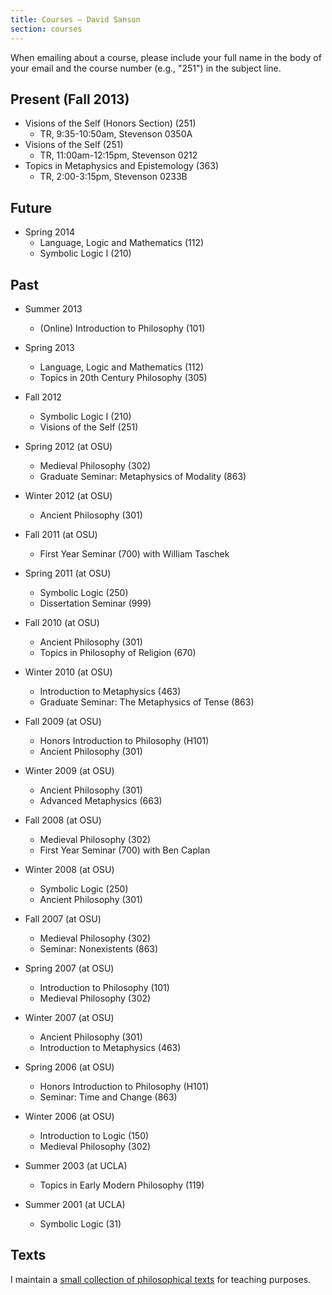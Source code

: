 ```yaml
---
title: Courses — David Sanson
section: courses
---
```


When emailing about a course, please include your full name in the body
of your email and the course number (e.g., "251") in the subject line.

Present (Fall 2013)
-------------------

-   Visions of the Self (Honors Section) (251)
    -   TR, 9:35-10:50am, Stevenson 0350A
-   Visions of the Self (251)
    -   TR, 11:00am-12:15pm, Stevenson 0212
-   Topics in Metaphysics and Epistemology (363)
    -   TR, 2:00-3:15pm, Stevenson 0233B

Future
------

-   Spring 2014
    -   Language, Logic and Mathematics (112)
    -   Symbolic Logic I (210)

Past
----

-   Summer 2013
    -   (Online) Introduction to Philosophy (101)

-   Spring 2013
    -   Language, Logic and Mathematics (112)
    -   Topics in 20th Century Philosophy (305)

-   Fall 2012
    -   Symbolic Logic I (210)
    -   Visions of the Self (251)

-   Spring 2012 (at OSU)
    -   Medieval Philosophy (302)
    -   Graduate Seminar: Metaphysics of Modality (863)

-   Winter 2012 (at OSU)
    -   Ancient Philosophy (301)

-   Fall 2011 (at OSU)
    -   First Year Seminar (700) with William Taschek

-   Spring 2011 (at OSU)
    -   Symbolic Logic (250)
    -   Dissertation Seminar (999)

-   Fall 2010 (at OSU)
    -   Ancient Philosophy (301)
    -   Topics in Philosophy of Religion (670)

-   Winter 2010 (at OSU)
    -   Introduction to Metaphysics (463)
    -   Graduate Seminar: The Metaphysics of Tense (863)

-   Fall 2009 (at OSU)
    -   Honors Introduction to Philosophy (H101)
    -   Ancient Philosophy (301)

-   Winter 2009 (at OSU)
    -   Ancient Philosophy (301)
    -   Advanced Metaphysics (663)

-   Fall 2008 (at OSU)
    -   Medieval Philosophy (302)
    -   First Year Seminar (700) with Ben Caplan

-	Winter 2008 (at OSU)
	-   Symbolic Logic (250)
	-   Ancient Philosophy (301)

-	Fall 2007 (at OSU)
	-   Medieval Philosophy (302)
	-   Seminar: Nonexistents (863)

-	Spring 2007 (at OSU)
	-   Introduction to Philosophy (101)
	-   Medieval Philosophy (302)

-	Winter 2007 (at OSU)
	-   Ancient Philosophy (301)
	-   Introduction to Metaphysics (463)

-	Spring 2006 (at OSU)
	-   Honors Introduction to Philosophy (H101)
	-   Seminar: Time and Change (863)

-	Winter 2006 (at OSU)
	-	Introduction to Logic (150)
	-	Medieval Philosophy (302)

-   Summer 2003 (at UCLA)
    -   Topics in Early Modern Philosophy (119)

-   Summer 2001 (at UCLA)
    -   Symbolic Logic (31)

Texts
-----

I maintain a <a href="/texts">small collection of philosophical
texts</a> for teaching purposes.

